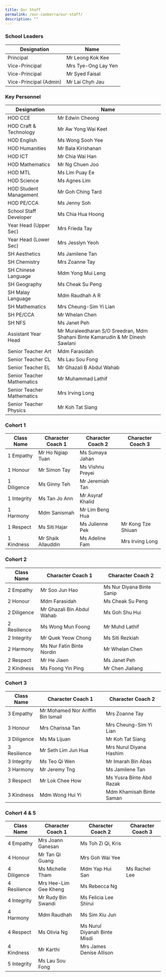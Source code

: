 ```yaml
---
title: Our Staff
permalink: /our-canberra/our-staff/
description: ""
---
```

### School Leaders

| Designation | Name |
| -------- | -------- |
|Principal|Mr Leong Kok Kee|
|Vice-Principal|Mrs Tye-Ong Lay Yen|
|Vice-Principal|Mr Syed Faisal|
|Vice-Principal (Admin)|Mr Lai Chyh Jau|

### Key Personnel

| Designation | Name |
| -------- | -------- |
|HOD CCE|Mr Edwin Cheong|
|HOD Craft &amp; Technology|Mr Aw Yong Wai Keet|
|HOD English|Ms Wong Sooh Yee|
|HOD Humanities|Mr Bala Kirishanan|
|HOD ICT|Mr Chia Wai Han|
|HOD Mathematics|Mr Ng Chuen Joo|
|HOD MTL|Ms Lim Puay Ee|
|HOD Science|Ms Agnes Lim|
|HOD Student Management|Mr Goh Ching Tard|
|HOD PE/CCA|Ms Jenny Soh|
|School Staff Developer|Ms Chia Hua Hoong|
|Year Head (Upper Sec)|Mrs Frieda Tay|
|Year Head (Lower Sec)|Mrs Jesslyn Yeoh|
|SH Aesthetics|Ms Jamilene Tan|
|SH Chemistry|Mrs Zoanne Tay|
|SH Chinese Language|Mdm Yong Mui Leng|
|SH Geography|Ms Cheak Su Peng|
|SH Malay Language|Mdm Raudhah A R|
|SH Mathematics|Mrs Cheung-Sim Yi Lian|
|SH PE/CCA|Mr Whelan Chen|
|SH NFS|Ms Janet Peh|
|Assistant Year Head|Mr Muraleedharan S/O Sreedran, Mdm Shahani Binte Kamarudin &amp; Mr Dinesh Sawlani|
|Senior Teacher Art|Mdm Farasidah|
|Senior Teacher CL|Ms Lau Sou Fong|
|Senior Teacher EL|Mr Ghazali B Abdul Wahab|
|Senior Teacher Mathematics|Mr Muhammad Lathif|
|Senior Teacher Mathematics|Mrs Irving Long|
|Senior Teacher Physics|Mr Koh Tat Siang|

### Cohort 1

| Class Name | Character Coach 1 | Character Coach 2 |Character Coach 3 |
| -------- | -------- | -------- | -------- |
| 1 Empathy| Mr Ho Ngiap Tuan| Ms Sumaya Jahan|
| 1 Honour| Mr Simon Tay| Ms Vishnu Preyei|
| 1 Diligence|Ms Ginny Teh| Mr Jeremiah Tan|
| 1 Integrity | Ms Tan Jo Ann | Mr Asyraf Khalid|
| 1 Harmony| Mdm Sanismah | Mr Lim Beng Hua |
| 1 Respect| Ms Siti Hajar| Ms Julienne Pek | Mr Kong Tze Shiuan |
| 1 Kindness| Mr Shaik Allauddin | Ms Adeline Fam| Mrs Irving Long |

### Cohort 2

| Class Name | Character Coach 1 | Character Coach 2 |
| -------- | -------- | -------- |
| 2 Empathy    | Mr Soo Jun Hao | Ms Nur Diyana Binte Sanip |
| 2 Honour     | Mdm Farasidah | Ms Cheak Su Peng|
| 2 Diligence     | Mr Ghazali Bin Abdul Wahab | Ms Goh Shu Hui |
| 2 Resilience     | Ms Wong Mun Foong | Mr Muhd Lathif |
| 2 Integrity    | Mr Quek Yeow Chong | Ms Siti Rezkiah |
| 2 Harmony     | Ms Nur Fatin Binte Nordin | Mr Whelan Chen|
| 2 Respect     | Mr He Jiaen | Ms Janet Peh |
| 2 Kindness     | Ms Foong Yin Ping | Mr Chen Jialiang |

### Cohort 3

| Class Name | Character Coach 1 | Character Coach 2 |
| -------- | -------- | -------- |
| 3 Empathy | Mr Mohamed Nor Ariffin Bin Ismail | Mrs Zoanne Tay |
| 3 Honour | Mrs Charissa Tan | Mrs Cheung-Sim Yi Lian |
| 3 Diligence | Ms Ma Lijuan | Mr Koh Tat Siang |
| 3 Resilience | Mr Seth Lim Jun Hua | Mrs Nurul Diyana Hashim |
| 3 Integrity | Ms Teo Qi Wen| Mr Imarah Bin Abas |
| 3 Harmony | Mr Jeremy Tng | Ms Jamilene Tan |
| 3 Respect| Mr Lok Chee How | Ms Yusra Binte Abd Razak |
| 3 Kindness |Mdm Wong Hui Yi | Mdm Khamisah Binte Saman |

### Cohort 4 &amp; 5

| Class Name | Character Coach 1 | Character Coach 2 |Character Coach 3 |
| -------- | -------- | -------- | -------- |
| 4 Empathy    | Mrs Joann Ganesan | Ms Toh Zi Qi, Kris |
| 4 Honour     | Mr Tan Qi Guang | Mrs Goh Wai Yee |
| 4 Diligence     |Ms Michelle Tham | Mdm Yap Hui San |Ms Rachel Lee |
| 4 Resilience     | Mrs Hee-Lim Gee Kheng | Ms Rebecca Ng |
| 4 Integrity    | Mr Rudy Bin Swandi | Ms Felicia Lee Shirui |
| 4 Harmony     | Mdm Raudhah | Ms Sim Xiu Jun 
| 4 Respect     | Ms Olivia Ng| Ms Nurul Diyanah Binte Misdi |
| 4 Kindness     | Mr Karthi | Mrs James Denise Allison |
| 5 Integrity    | Ms Lau Sou Fong |